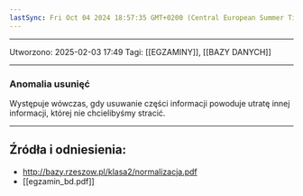 ```yaml
---
lastSync: Fri Oct 04 2024 18:57:35 GMT+0200 (Central European Summer Time)
---
```


---
Utworzono: 2025-02-03 17:49
Tagi: [[EGZAMINY]], [[BAZY DANYCH]]

---
### **Anomalia usunięć**
Występuje wówczas, gdy usuwanie części informacji powoduje utratę innej informacji, której nie chcielibyśmy stracić. 



---
## Źródła i odniesienia:
- http://bazy.rzeszow.pl/klasa2/normalizacja.pdf
- [[egzamin_bd.pdf]]